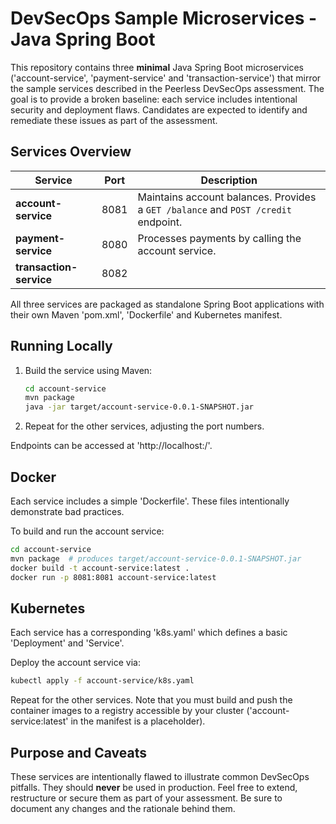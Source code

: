 # DevSecOps Sample Microservices - Java Spring Boot

This repository contains three **minimal** Java Spring Boot microservices
('account-service', 'payment-service' and 'transaction-service') that mirror the
sample services described in the Peerless DevSecOps assessment.  The goal
is to provide a broken baseline: each service includes intentional
security and deployment flaws. Candidates are
expected to identify and remediate these issues as part of the assessment.

## Services Overview

| Service | Port | Description |
|---------|------|-------------|
| **account-service** | 8081 | Maintains account balances.  Provides a `GET /balance` and `POST /credit` endpoint.|
| **payment-service** | 8080 | Processes payments by calling the account service. |
| **transaction-service** | 8082 |

All three services are packaged as standalone Spring Boot applications with
their own Maven 'pom.xml', 'Dockerfile' and Kubernetes manifest.

## Running Locally

1. Build the service using Maven:

   ```bash
   cd account-service
   mvn package
   java -jar target/account-service-0.0.1-SNAPSHOT.jar
   ```

2. Repeat for the other services, adjusting the port numbers.

Endpoints can be accessed at 'http://localhost:<port>/'.

## Docker

Each service includes a simple 'Dockerfile'.  These files intentionally
demonstrate bad practices.

To build and run the account service:

```bash
cd account-service
mvn package  # produces target/account-service-0.0.1-SNAPSHOT.jar
docker build -t account-service:latest .
docker run -p 8081:8081 account-service:latest
```

## Kubernetes

Each service has a corresponding 'k8s.yaml' which defines a basic
'Deployment' and 'Service'.  

Deploy the account service via:

```bash
kubectl apply -f account-service/k8s.yaml
```

Repeat for the other services.  Note that you must build and push the
container images to a registry accessible by your cluster ('account-service:latest'
in the manifest is a placeholder).

## Purpose and Caveats

These services are intentionally flawed to illustrate common DevSecOps
pitfalls.  They should **never** be used in production.  Feel free to
extend, restructure or secure them as part of your assessment.  Be sure to
document any changes and the rationale behind them.
